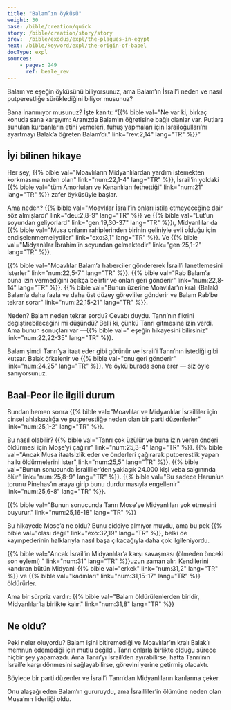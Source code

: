 ```yaml
---
title: "Balam’ın öyküsü"
weight: 30
base: /bible/creation/quick
story: /bible/creation/story/story
prev:  /bible/exodus/expl/the-plagues-in-egypt
next: /bible/keyword/expl/the-origin-of-babel
docType: expl
sources:
    - pages: 249
      ref: beale_rev
---
```


Balam ve eşeğin öyküsünü biliyorsunuz, ama Balam’ın İsrail’i neden ve nasıl putperestliğe sürüklediğini biliyor musunuz?

Bana inanmıyor musunuz? İşte kanıtı: “{{% bible val="Ne var ki, birkaç konuda sana karşıyım: Aranızda Balam’ın öğretisine bağlı olanlar var. Putlara sunulan kurbanların etini yemeleri, fuhuş yapmaları için İsrailoğulları’nı ayartmayı Balak’a öğreten Balam’dı." link="rev:2,14" lang="TR" %}}”

## İyi bilinen hikaye

<a name="81bf"></a>
Her şey, {{% bible val="Moavlıların Midyanlılardan yardım istemekten korkmasına neden olan" link="num:22,1-4" lang="TR" %}}, İsrail’in yoldaki {{% bible val="tüm Amorluları ve Kenanlıları fethettiği" link="num:21" lang="TR" %}} zafer öyküsüyle başlar.

Ama neden? {{% bible val="Moavlılar İsrail’in onları istila etmeyeceğine dair söz almışlardı" link="deu:2,8-9" lang="TR" %}} ve {{% bible val="Lut’un soyundan geliyorlard" link="gen:19,30-37" lang="TR" %}}ı, Midyanlılar da {{% bible val="Musa onların rahiplerinden birinin geliniyle evli olduğu için endişelenmemeliydiler" link="exo:3,1" lang="TR" %}}. Ve {{% bible val="Midyanlılar İbrahim’in soyundan gelmektedir" link="gen:25,1-2" lang="TR" %}}.

{{% bible val="Moavlılar Balam’a haberciler göndererek İsrail’i lanetlemesini isterler" link="num:22,5-7" lang="TR" %}}. {{% bible val="Rab Balam’a buna izin vermediğini açıkça belirtir ve onları geri gönderir" link="num:22,8-14" lang="TR" %}}. {{% bible val="Bunun üzerine Moavlılar’ın kralı (Balak) Balam’a daha fazla ve daha üst düzey görevliler gönderir ve Balam Rab’be tekrar sorar" link="num:22,15-21" lang="TR" %}}.

Neden? Balam neden tekrar sordu? Cevabı duydu. Tanrı’nın fikrini değiştirebileceğini mi düşündü? Belli ki, çünkü Tanrı gitmesine izin verdi. Ama bunun sonuçları var —{{% bible val=" eşeğin hikayesini bilirsiniz" link="num:22,22-35" lang="TR" %}}.

Balam şimdi Tanrı’ya itaat eder gibi görünür ve İsrail’i Tanrı’nın istediği gibi kutsar. Balak öfkelenir ve {{% bible val="onu geri gönderir" link="num:24,25" lang="TR" %}}. Ve öykü burada sona erer — siz öyle sanıyorsunuz.

## Baal-Peor ile ilgili durum

<a name="ce04"></a>
Bundan hemen sonra {{% bible val="Moavlılar ve Midyanlılar İsrailliler için cinsel ahlaksızlığa ve putperestliğe neden olan bir parti düzenlerler" link="num:25,1-2" lang="TR" %}}.

Bu nasıl olabilir? {{% bible val="Tanrı çok üzülür ve buna izin veren önderi öldürmesi için Moşe’yi çağırır" link="num:25,3-4" lang="TR" %}}. {{% bible val="Ancak Musa itaatsizlik eder ve önderleri çağırarak putperestlik yapan halkı öldürmelerini ister" link="num:25,5" lang="TR" %}}. {{% bible val="Bunun sonucunda İsrailliler’den yaklaşık 24.000 kişi veba salgınında ölür" link="num:25,8-9" lang="TR" %}}. {{% bible val="Bu sadece Harun’un torunu Pinehas’ın araya girip bunu durdurmasıyla engellenir" link="num:25,6-8" lang="TR" %}}.

{{% bible val="Bunun sonucunda Tanrı Mose’ye Midyanlıları yok etmesini buyurur." link="num:25,16-18" lang="TR" %}}

Bu hikayede Mose’a ne oldu? Bunu ciddiye almıyor muydu, ama bu pek {{% bible val="olası değil" link="exo:32,19" lang="TR" %}}, belki de kayınpederinin halklarıyla nasıl başa çıkacağıyla daha çok ilgileniyordu.

{{% bible val="Ancak İsrail’in Midyanlılar’a karşı savaşması (ölmeden önceki son eylemi) " link="num:31" lang="TR" %}}uzun zaman alır. Kendilerini kandıran bütün Midyanlı {{% bible val="erkek" link="num:31,2" lang="TR" %}} ve {{% bible val="kadınları" link="num:31,15-17" lang="TR" %}} öldürürler.

Ama bir sürpriz vardır: {{% bible val="Balam öldürülenlerden biridir, Midyanlılar’la birlikte kalır." link="num:31,8" lang="TR" %}}

## Ne oldu?

<a name="e4ea"></a>
Peki neler oluyordu? Balam işini bitiremediği ve Moavlılar’ın kralı Balak’ı memnun edemediği için mutlu değildi. Tanrı onlarla birlikte olduğu sürece hiçbir şey yapamazdı. Ama Tanrı’yı İsrail’den ayırabilirse, hatta Tanrı’nın İsrail’e karşı dönmesini sağlayabilirse, görevini yerine getirmiş olacaktı.

Böylece bir parti düzenler ve İsrail’i Tanrı’dan Midyanlıların karılarına çeker.

Onu alaşağı eden Balam’ın gururuydu, ama İsrailliler’in ölümüne neden olan Musa’nın liderliği oldu.
